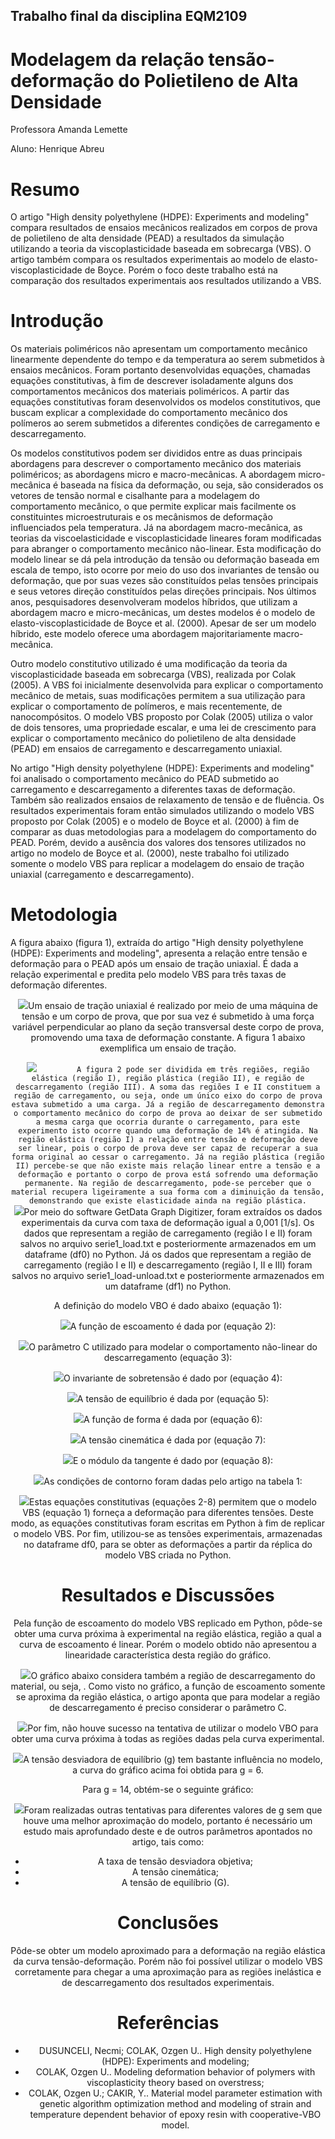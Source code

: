 ## Trabalho final da disciplina EQM2109
# Modelagem da relação tensão-deformação do Polietileno de Alta Densidade
Professora Amanda Lemette

Aluno: Henrique Abreu

# Resumo
O artigo "High density polyethylene (HDPE): Experiments and modeling" compara resultados de ensaios mecânicos realizados em corpos de prova de polietileno de alta densidade (PEAD) a resultados da simulação utilizando a teoria da viscoplasticidade baseada em sobrecarga (VBS). O artigo também compara os resultados experimentais ao modelo de elasto-viscoplasticidade de Boyce. Porém o foco deste trabalho está na comparação dos resultados experimentais aos resultados utilizando a VBS.

# Introdução
Os materiais poliméricos não apresentam um comportamento mecânico linearmente dependente do tempo e da temperatura ao serem submetidos à ensaios mecânicos. Foram portanto desenvolvidas equações, chamadas equações constitutivas, à fim de descrever isoladamente alguns dos comportamentos mecânicos dos materiais poliméricos. A partir das equações constitutivas foram desenvolvidos os modelos constitutivos, que buscam explicar a complexidade do comportamento mecânico dos polímeros ao serem submetidos a diferentes condições de carregamento e descarregamento.

Os modelos constitutivos podem ser divididos entre as duas principais abordagens para descrever o comportamento mecânico dos materiais poliméricos; as abordagens micro e macro-mecânicas. A abordagem micro-mecânica é baseada na física da deformação, ou seja, são considerados os vetores de tensão normal e cisalhante para a modelagem do comportamento mecânico, o que permite explicar mais facilmente os constituintes microestruturais e os mecânismos de deformação influenciados pela temperatura. Já na abordagem macro-mecânica, as teorias da viscoelasticidade e viscoplasticidade lineares foram modificadas para abranger o comportamento mecânico não-linear. Esta modificação do modelo linear se dá pela introdução da tensão ou deformação baseada em escala de tempo, isto ocorre por meio do uso dos invariantes de tensão ou deformação, que por suas vezes são constituídos pelas tensões principais e seus vetores direção constituídos pelas direções principais. Nos últimos anos, pesquisadores desenvolveram modelos híbridos, que utilizam a abordagem macro e micro-mecânicas, um destes modelos é o modelo de elasto-viscoplasticidade de Boyce et al. (2000). Apesar de ser um modelo híbrido, este modelo oferece uma abordagem majoritariamente macro-mecânica.

Outro modelo constitutivo utilizado é uma modificação da teoria da viscoplasticidade baseada em sobrecarga (VBS), realizada por Colak (2005). A VBS foi inicialmente desenvolvida para explicar o comportamento mecânico de metais, suas modificações permitem a sua utilização para explicar o comportamento de polímeros, e mais recentemente, de nanocompósitos. O modelo VBS proposto por Colak (2005) utiliza o valor de dois tensores, uma propriedade escalar, e uma lei de crescimento para explicar o comportamento mecânico do polietileno de alta densidade (PEAD) em ensaios de carregamento e descarregamento uniaxial.

No artigo "High density polyethylene (HDPE): Experiments and modeling" foi analisado o comportamento mecânico do PEAD submetido ao carregamento e descarregamento a diferentes taxas de deformação. Também são realizados ensaios de relaxamento de tensão e de fluência. Os resultados experimentais foram então simulados utilizando o modelo VBS proposto por Colak (2005) e o modelo de Boyce et al. (2000) à fim de comparar as duas metodologias para a modelagem do comportamento do PEAD. Porém, devido a ausência dos valores dos tensores utilizados no artigo no modelo de Boyce et al. (2000), neste trabalho foi utilizado somente o modelo VBS para replicar a modelagem do ensaio de tração uniaxial (carregamento e descarregamento).

# Metodologia

A figura abaixo (figura 1), extraída do artigo "High density polyethylene (HDPE): Experiments and modeling", apresenta a relação entre tensão e deformação para o PEAD após um ensaio de tração uniaxial. É dada a relação experimental e predita pelo modelo VBS para três taxas de deformação diferentes.

<center><img src="https://github.com/amandalemette/EQM2109/blob/22103b301f68ed48c5c7993a57ce58de59231bee/Turma_2021.2/Henrique_Abreu/Imagens/figura3.png"
 
Um ensaio de tração uniaxial é realizado por meio de uma máquina de tensão e um corpo de prova, que por sua vez é submetido à uma força variável perpendicular ao plano da seção transversal deste corpo de prova, promovendo uma taxa de deformação constante. A figura 1 abaixo exemplifica um ensaio de tração.
             
<center><img src="https://github.com/amandalemette/EQM2109/blob/2473f4c8443cd335d3ce2ee4d41e7374db88d38a/Turma_2021.2/Henrique_Abreu/Imagens/tensile_machine.jpg"
             
             A figura 2 pode ser dividida em três regiões, região elástica (região I), região plástica (região II), e região de descarregamento (região III). A soma das regiões I e II constituem a região de carregamento, ou seja, onde um único eixo do corpo de prova estava submetido a uma carga. Já a região de descarregamento demonstra o comportamento mecânico do corpo de prova ao deixar de ser submetido a mesma carga que ocorria durante o carregamento, para este experimento isto ocorre quando uma deformação de 14% é atingida. Na região elástica (região I) a relação entre tensão e deformação deve ser linear, pois o corpo de prova deve ser capaz de recuperar a sua forma original ao cessar o carregamento. Já na região plástica (região II) percebe-se que não existe mais relação linear entre a tensão e a deformação e portanto o corpo de prova está sofrendo uma deformação permanente. Na região de descarregamento, pode-se perceber que o material recupera ligeiramente a sua forma com a diminuição da tensão, demonstrando que existe elasticidade ainda na região plástica.
             
<center><img src="https://github.com/amandalemette/EQM2109/blob/eb592a0370b82cb17191247a6ecffbb4b30d0f3d/Turma_2021.2/Henrique_Abreu/Imagens/figura3_elast_plast_unload.png"

Por meio do software GetData Graph Digitizer, foram extraídos os dados experimentais da curva com taxa de deformação igual a 0,001 [1/s]. Os dados que representam a região de carregamento (região I e II) foram salvos no arquivo serie1_load.txt e posteriormente armazenados em um dataframe (df0) no Python. Já os dados que representam a região de carregamento (região I e II) e descarregamento (região I, II e III) foram salvos no arquivo serie1_load-unload.txt e posteriormente armazenados em um dataframe (df1) no Python.

A definição do modelo VBO é dado abaixo (equação 1):
             
<center><img src="https://github.com/amandalemette/EQM2109/blob/9d1f5f867d07ddcb0fd70a78941064ab9f67063f/Turma_2021.2/Henrique_Abreu/Imagens/flow_law.png?raw=true"

A função de escoamento é dada por (equação 2):
             
<center><img src="https://github.com/amandalemette/EQM2109/blob/81b3e0e7eebebd0bee5dd641d494538227d855dd/Turma_2021.2/Henrique_Abreu/Imagens/flow_function.png"
             
O parâmetro C utilizado para modelar o comportamento não-linear do descarregamento (equação 3):
             
<center><img src="https://github.com/amandalemette/EQM2109/blob/017a03d2cd677afe384555feb72785ba5f40e8eb/Turma_2021.2/Henrique_Abreu/Imagens/unloading_behavior.png"
             
O invariante de sobretensão é dado por (equação 4):
             
<center><img src="https://github.com/amandalemette/EQM2109/blob/51c2bd8f3b6e12fbd5651253b83a604168712587/Turma_2021.2/Henrique_Abreu/Imagens/overstress_invariant.png"

A tensão de equilíbrio é dada por (equação 5):

<center><img src="https://github.com/amandalemette/EQM2109/blob/51c2bd8f3b6e12fbd5651253b83a604168712587/Turma_2021.2/Henrique_Abreu/Imagens/equilibrium_stress-rate.png"

A função de forma é dada por (equação 6):
             
<center><img src="https://github.com/amandalemette/EQM2109/blob/51c2bd8f3b6e12fbd5651253b83a604168712587/Turma_2021.2/Henrique_Abreu/Imagens/shape_function.png"
             
A tensão cinemática é dada por (equação 7):
             
<center><img src="https://github.com/amandalemette/EQM2109/blob/51c2bd8f3b6e12fbd5651253b83a604168712587/Turma_2021.2/Henrique_Abreu/Imagens/kinematic_stress.png"

E o módulo da tangente é dado por (equação 8):
             
<center><img src="https://github.com/amandalemette/EQM2109/blob/51c2bd8f3b6e12fbd5651253b83a604168712587/Turma_2021.2/Henrique_Abreu/Imagens/tangent_modulus.png"
             
As condições de contorno foram dadas pelo artigo na tabela 1:

<center><img src="https://github.com/amandalemette/EQM2109/blob/51c2bd8f3b6e12fbd5651253b83a604168712587/Turma_2021.2/Henrique_Abreu/Imagens/chart.png"

Estas equações constitutivas (equações 2-8) permitem que o modelo VBS (equação 1) forneça a  deformação para diferentes tensões. Deste modo, as equações constitutivas foram escritas em Python à fim de replicar o modelo VBS. Por fim, utilizou-se as tensões experimentais, armazenadas no dataframe df0, para se obter as deformações a partir da réplica do modelo VBS criada no Python.
             
# Resultados e Discussões
             
Pela função de escoamento do modelo VBS replicado em Python, pôde-se obter uma curva próxima à experimental na região elástica, região a qual a curva de escoamento é linear. Porém o modelo obtido não apresentou a linearidade característica desta região do gráfico.

<center><img src="https://github.com/amandalemette/EQM2109/blob/51c2bd8f3b6e12fbd5651253b83a604168712587/Turma_2021.2/Henrique_Abreu/Imagens/modelo_escoamento.png"
             
O gráfico abaixo considera também a região de descarregamento do material, ou seja, . Como visto no gráfico, a função de escoamento somente se aproxima da região elástica, o artigo aponta que para modelar a região de descarregamento é preciso considerar o parâmetro C.
             
<center><img src="https://github.com/amandalemette/EQM2109/blob/51c2bd8f3b6e12fbd5651253b83a604168712587/Turma_2021.2/Henrique_Abreu/Imagens/modelo_escoamento_load.png"
             
Por fim, não houve sucesso na tentativa de utilizar o modelo VBO para obter uma curva próxima à todas as regiões dadas pela curva experimental.
             
<center><img src="https://github.com/amandalemette/EQM2109/blob/017a03d2cd677afe384555feb72785ba5f40e8eb/Turma_2021.2/Henrique_Abreu/Imagens/modelo_load-unload.png"
             
A tensão desviadora de equilíbrio (g) tem bastante influência no modelo, a curva do gráfico acima foi obtida para g = 6.  
             
Para g = 14, obtém-se o seguinte gráfico:
             
<center><img src="https://github.com/amandalemette/EQM2109/blob/cb2ef9a6ade1cec390bb8c618fa0de24a7ae4643/Turma_2021.2/Henrique_Abreu/Imagens/g_14.png"             
             
Foram realizadas outras tentativas para diferentes valores de g sem que houve uma melhor aproximação do modelo, portanto é necessário um estudo mais aprofundado deste e de outros parâmetros apontados no artigo, tais como:
             
- A taxa de tensão desviadora objetiva;
- A tensão cinemática;
- A tensão de equilíbrio (G).

# Conclusões

Pôde-se obter um modelo aproximado para a deformação na região elástica da curva tensão-deformação. Porém não foi possível utilizar o modelo VBS corretamente para chegar a uma
aproximação para as regiões inelástica e de descarregamento dos resultados experimentais.
             
# Referências
             
- DUSUNCELI, Necmi; COLAK, Ozgen U.. High density polyethylene (HDPE): Experiments and modeling;
- COLAK, Ozgen U.. Modeling deformation behavior of polymers with viscoplasticity theory based on overstress;
- COLAK, Ozgen U.; CAKIR, Y.. Material model parameter estimation with genetic algorithm optimization method and modeling of strain and temperature dependent behavior of epoxy resin with cooperative-VBO model.
